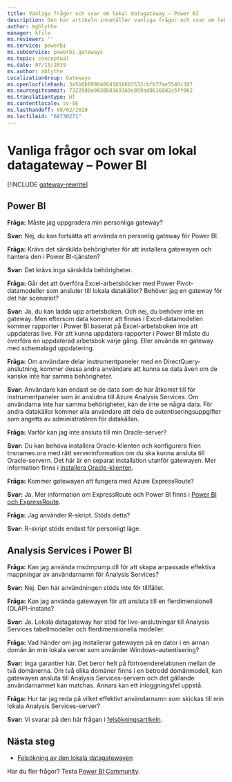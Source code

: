 ```yaml
---
title: Vanliga frågor och svar om lokal datagateway – Power BI
description: Den här artikeln innehåller vanliga frågor och svar om lokal datagateway för Power BI. Här samlar vi vanliga frågor om gateway på ett och samma ställe för den gateway som används i Power BI.
author: mgblythe
manager: kfile
ms.reviewer: ''
ms.service: powerbi
ms.subservice: powerbi-gateways
ms.topic: conceptual
ms.date: 07/15/2019
ms.author: mblythe
LocalizationGroup: Gateways
ms.openlocfilehash: 3a5b6b89984064101b683532cbfb77ae5540c307
ms.sourcegitcommit: 73228d0a9038b8369369c059ad06168d2c5ff062
ms.translationtype: HT
ms.contentlocale: sv-SE
ms.lasthandoff: 08/02/2019
ms.locfileid: "68730271"
---
```

# <a name="on-premises-data-gateway-faq---power-bi"></a>Vanliga frågor och svar om lokal datagateway – Power BI

[!INCLUDE [gateway-rewrite](includes/gateway-rewrite.md)]

## <a name="power-bi"></a>Power BI

**Fråga:** Måste jag uppgradera min personliga gateway? 

**Svar:** Nej, du kan fortsätta att använda en personlig gateway för Power BI.

**Fråga:** Krävs det särskilda behörigheter för att installera gatewayen och hantera den i Power BI-tjänsten?

**Svar:** Det krävs inga särskilda behörigheter.

**Fråga:** Går det att överföra Excel-arbetsböcker med Power Pivot-datamodeller som ansluter till lokala datakällor? Behöver jag en gateway för det här scenariot? 

**Svar:** Ja, du kan ladda upp arbetsboken. Och nej, du behöver inte en gateway. Men eftersom data kommer att finnas i Excel-datamodellen kommer rapporter i Power BI baserat på Excel-arbetsboken inte att uppdateras live. För att kunna uppdatera rapporter i Power BI måste du överföra en uppdaterad arbetsbok varje gång. Eller använda en gateway med schemalagd uppdatering.

**Fråga:** Om användare delar instrumentpaneler med en DirectQuery-anslutning, kommer dessa andra användare att kunna se data även om de kanske inte har samma behörigheter. 

**Svar:** Användare kan endast se de data som de har åtkomst till för instrumentpaneler som är anslutna till Azure Analysis Services. Om användarna inte har samma behörigheter, kan de inte se några data. För andra datakällor kommer alla användare att dela de autentiseringsuppgifter som angetts av administratören för datakällan.

**Fråga:** Varför kan jag inte ansluta till min Oracle-server? 

**Svar:** Du kan behöva installera Oracle-klienten och konfigurera filen tnsnames.ora med rätt serverinformation om du ska kunna ansluta till Oracle-servern. Det här är en separat installation utanför gatewayen. Mer information finns i [Installera Oracle-klienten](service-gateway-onprem-manage-oracle.md#installing-the-oracle-client).

**Fråga:** Kommer gatewayen att fungera med Azure ExpressRoute? 

**Svar:** Ja. Mer information om ExpressRoute och Power BI finns i [Power BI och ExpressRoute](service-admin-power-bi-expressroute.md).

**Fråga:** Jag använder R-skript. Stöds detta?

**Svar:** R-skript stöds endast för personligt läge.

## <a name="analysis-services-in-power-bi"></a>Analysis Services i Power BI

**Fråga:** Kan jag använda msdmpump.dll för att skapa anpassade effektiva mappningar av användarnamn för Analysis Services? 

**Svar:** Nej. Den här användningen stöds inte för tillfället.

**Fråga:** Kan jag använda gatewayen för att ansluta till en flerdimensionell (OLAP)-instans? 

**Svar:** Ja. Lokala datagateway har stöd för live-anslutningar till Analysis Services tabellmodeller och flerdimensionella modeller.

**Fråga:** Vad händer om jag installerar gatewayen på en dator i en annan domän än min lokala server som använder Windows-autentisering? 

**Svar:** Inga garantier här. Det beror helt på förtroenderelationen mellan de två domänerna. Om två olika domäner finns i en betrodd domänmodell, kan gatewayen ansluta till Analysis Services-servern och det gällande användarnamnet kan matchas. Annars kan ett inloggningsfel uppstå.

**Fråga:** Hur tar jag reda på vilket effektivt användarnamn som skickas till min lokala Analysis Services-server? 

**Svar:** Vi svarar på den här frågan i [felsökningsartikeln](service-gateway-onprem-tshoot.md).

## <a name="next-steps"></a>Nästa steg

* [Felsökning av den lokala datagatewayen](/data-integration/gateway/service-gateway-tshoot)

Har du fler frågor? Testa [Power BI Community](http://community.powerbi.com/).

